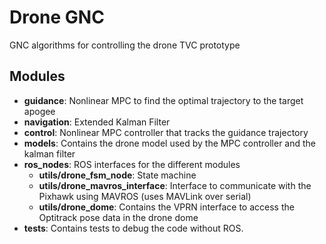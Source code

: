 # Drone GNC
GNC algorithms for controlling the drone TVC prototype

## Modules
- **guidance**: Nonlinear MPC to find the optimal trajectory to the target apogee
- **navigation**: Extended Kalman Filter
- **control**: Nonlinear MPC controller that tracks the guidance trajectory
- **models**: Contains the drone model used by the MPC controller and the kalman filter
- **ros_nodes**: ROS interfaces for the different modules
  - **utils/drone_fsm_node**: State machine
  - **utils/drone_mavros_interface**: Interface to communicate with the Pixhawk using MAVROS (uses MAVLink over serial)
  - **utils/drone_dome**: Contains the VPRN interface to access the Optitrack pose data in the drone dome
- **tests**: Contains tests to debug the code without ROS.